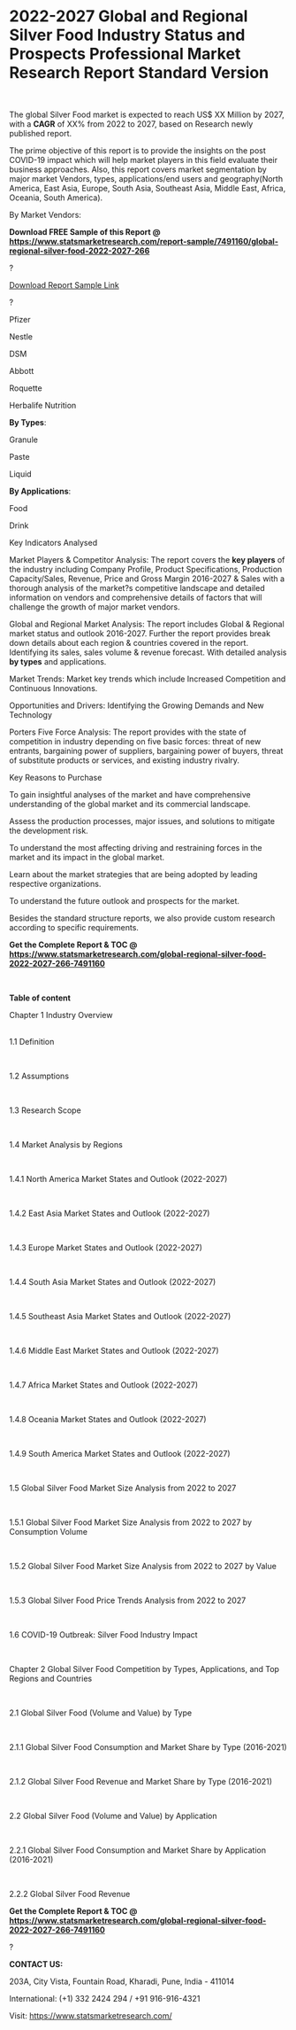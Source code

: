 <h1>2022-2027 Global and Regional Silver Food Industry Status and Prospects Professional Market Research Report Standard Version</h1><br/><p>The global Silver Food market is expected to reach US$ XX Million by 2027, with a <strong>CAGR</strong> of XX% from 2022 to 2027, based on Research newly published report.</p>
 
 
 
 <p>The prime objective of this report is to provide the insights on the post COVID-19 impact which will help market players in this field evaluate their business approaches. Also, this report covers market segmentation by major market Vendors, types, applications/end users and geography(North America, East Asia, Europe, South Asia, Southeast Asia, Middle East, Africa, Oceania, South America).</p>
 
 
 
 <p>By Market Vendors:</p>
 
 
 
 <div><b>Download FREE Sample of this Report @ <a href="https://www.statsmarketresearch.com/download-free-sample/7491160/global-regional-silver-food-2022-2027-266">https://www.statsmarketresearch.com/report-sample/7491160/global-regional-silver-food-2022-2027-266</a></b></div>
 
 
 
 <p>? </p>
 
 
 
 <p><a href="https://www.statsmarketresearch.com/download-free-sample/7491160/global-regional-silver-food-2022-2027-266">Download Report Sample Link</a></p>
 
 
 
 <p>? </p>
 
 
 
 <p>Pfizer</p>
 
 
 
 <p>Nestle</p>
 
 
 
 <p>DSM</p>
 
 
 
 <p>Abbott</p>
 
 
 
 <p>Roquette</p>
 
 
 
 <p>Herbalife Nutrition</p>
 
 
 
 <p><strong>By Types</strong>:</p>
 
 
 
 <p>Granule</p>
 
 
 
 <p>Paste</p>
 
 
 
 <p>Liquid</p>
 
 
 
 <p><strong><strong>By Applications</strong></strong>:</p>
 
 
 
 <p>Food</p>
 
 
 
 <p>Drink</p>
 
 
 
 <p>Key Indicators Analysed</p>
 
 
 
 <p>Market Players & Competitor Analysis: The report covers the <strong>key players</strong> of the industry including Company Profile, Product Specifications, Production Capacity/Sales, Revenue, Price and Gross Margin 2016-2027 & Sales with a thorough analysis of the market?s competitive landscape and detailed information on vendors and comprehensive details of factors that will challenge the growth of major market vendors.</p>
 
 
 
 <p>Global and Regional Market Analysis: The report includes Global & Regional market status and outlook 2016-2027. Further the report provides break down details about each region & countries covered in the report. Identifying its sales, sales volume & revenue forecast. With detailed analysis <strong>by types</strong> and applications.</p>
 
 
 
 <p>Market Trends: Market key trends which include Increased Competition and Continuous Innovations.</p>
 
 
 
 <p>Opportunities and Drivers: Identifying the Growing Demands and New Technology</p>
 
 
 
 <p>Porters Five Force Analysis: The report provides with the state of competition in industry depending on five basic forces: threat of new entrants, bargaining power of suppliers, bargaining power of buyers, threat of substitute products or services, and existing industry rivalry.</p>
 
 
 
 <p>Key Reasons to Purchase</p>
 
 
 
 <p>To gain insightful analyses of the market and have comprehensive understanding of the global market and its commercial landscape.</p>
 
 
 
 <p>Assess the production processes, major issues, and solutions to mitigate the development risk.</p>
 
 
 
 <p>To understand the most affecting driving and restraining forces in the market and its impact in the global market.</p>
 
 
 
 <p>Learn about the market strategies that are being adopted by leading respective organizations.</p>
 
 
 
 <p>To understand the future outlook and prospects for the market.</p>
 
 
 
 <p>Besides the standard structure reports, we also provide custom research according to specific requirements.</p>
 
 
 
 <div><b>Get the Complete Report & TOC @ <a href="https://www.statsmarketresearch.com/global-regional-silver-food-2022-2027-266-7491160">https://www.statsmarketresearch.com/global-regional-silver-food-2022-2027-266-7491160</a></b></div>
 
 
 
 <p><br />
 
 <b>Table of content</b></p>
 
 
 
 <p>Chapter 1 Industry Overview<br />
 
 <br />
 
 1.1 Definition<br />
 
 <br />
 
 1.2 Assumptions<br />
 
 <br />
 
 1.3 Research Scope<br />
 
 <br />
 
 1.4 Market Analysis by Regions<br />
 
 <br />
 
 1.4.1 North America Market States and Outlook (2022-2027)<br />
 
 <br />
 
 1.4.2 East Asia Market States and Outlook (2022-2027)<br />
 
 <br />
 
 1.4.3 Europe Market States and Outlook (2022-2027)<br />
 
 <br />
 
 1.4.4 South Asia Market States and Outlook (2022-2027)<br />
 
 <br />
 
 1.4.5 Southeast Asia Market States and Outlook (2022-2027)<br />
 
 <br />
 
 1.4.6 Middle East Market States and Outlook (2022-2027)<br />
 
 <br />
 
 1.4.7 Africa Market States and Outlook (2022-2027)<br />
 
 <br />
 
 1.4.8 Oceania Market States and Outlook (2022-2027)<br />
 
 <br />
 
 1.4.9 South America Market States and Outlook (2022-2027)<br />
 
 <br />
 
 1.5 Global Silver Food Market Size Analysis from 2022 to 2027<br />
 
 <br />
 
 1.5.1 Global Silver Food Market Size Analysis from 2022 to 2027 by Consumption Volume<br />
 
 <br />
 
 1.5.2 Global Silver Food Market Size Analysis from 2022 to 2027 by Value<br />
 
 <br />
 
 1.5.3 Global Silver Food Price Trends Analysis from 2022 to 2027<br />
 
 <br />
 
 1.6 COVID-19 Outbreak: Silver Food Industry Impact<br />
 
 <br />
 
 Chapter 2 Global Silver Food Competition by Types, Applications, and Top Regions and Countries<br />
 
 <br />
 
 2.1 Global Silver Food (Volume and Value) by Type<br />
 
 <br />
 
 2.1.1 Global Silver Food Consumption and Market Share by Type (2016-2021)<br />
 
 <br />
 
 2.1.2 Global Silver Food Revenue and Market Share by Type (2016-2021)<br />
 
 <br />
 
 2.2 Global Silver Food (Volume and Value) by Application<br />
 
 <br />
 
 2.2.1 Global Silver Food Consumption and Market Share by Application (2016-2021)<br />
 
 <br />
 
 2.2.2 Global Silver Food Revenue</p>
 
 
 
 <div><b>Get the Complete Report & TOC @ <a href="https://www.statsmarketresearch.com/global-regional-silver-food-2022-2027-266-7491160">https://www.statsmarketresearch.com/global-regional-silver-food-2022-2027-266-7491160</a></b></div>
 
 
 
 <p>? </p>
 
 
 
 <p><b>CONTACT US:</b><br />
 
 203A, City Vista, Fountain Road, Kharadi, Pune, India - 411014<br />
 
 International: (+1) 332 2424 294 / +91 916-916-4321<br />
 
 Visit: <a href="https://www.statsmarketresearch.com/">https://www.statsmarketresearch.com/</a></p>